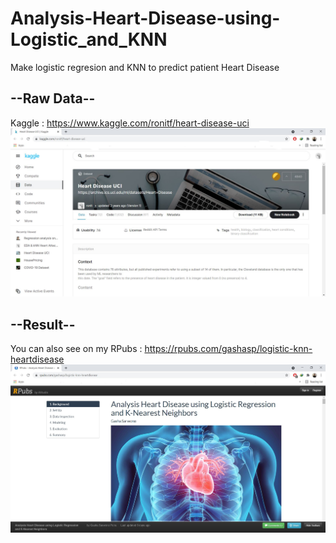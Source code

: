 # Analysis-Heart-Disease-using-Logistic_and_KNN
Make logistic regresion and KNN to predict patient Heart Disease

## --Raw Data--
Kaggle : https://www.kaggle.com/ronitf/heart-disease-uci
<img src="https://github.com/gashasp/Analysis-Heart-Disease-using-Logistic_and_KNN/blob/main/Capture.JPG">

## --Result--
You can also see on my RPubs : https://rpubs.com/gashasp/logistic-knn-heartdisease
<img src="https://github.com/gashasp/Analysis-Heart-Disease-using-Logistic_and_KNN/blob/main/Captureee.JPG">
